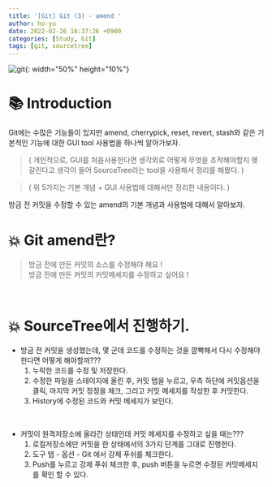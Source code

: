 ```yaml
---
title: '[Git] Git (3) - amend '
author: ho-yu
date: 2022-02-26 16:37:26 +0900
categories: [Study, Git]
tags: [git, sourcetree]
---
```


![git](https://user-images.githubusercontent.com/64628448/155834033-6e1dbb9a-3531-47c9-805f-6ed3ffa34702.png){: width="50%" height="10%"}

# 📚 Introduction

Git에는 수많은 기능들이 있지만 amend, cherrypick, reset, revert, stash와 같은 기본적인 기능에 대한 GUI tool 사용법을 하나씩 알아가보자.

> ( 개인적으로, GUI를 처음사용한다면 생각외로 어떻게 무엇을 조작해야할지 헷갈린다고 생각이 들어 SourceTree라는 tool을 사용해서 정리를 해봤다. )

> ( 위 5가지는 기본 개념 + GUI 사용법에 대해서만 정리한 내용이다. )

방금 전 커밋을 수정할 수 있는 amend의 기본 개념과 사용법에 대해서 알아보자.

# 💥 Git amend란? 
> 방금 전에 만든 커밋의 소스를 수정해야 해요 ! <br>
방금 전에 만든 커밋의 커밋메세지를 수정하고 싶어요 !
<br>

# 💥 SourceTree에서 진행하기.

- 방금 전 커밋을 생성했는데, 몇 군데 코드를 수정하는 것을 깜빡해서 다시 수정해야한다면 어떻게 해야할까???
    1. 누락한 코드를 수정 및 저장한다.
    2. 수정한 파일을 스테이지에 올린 후, 커밋 탭을 누르고, 우측 하단에 커밋옵션을 클릭, 마지막 커밋 정정을 체크, 그리고 커밋 메세지를 작성한 후 커밋한다.
    3. History에 수정된 코드와 커밋 메세지가 보인다.    
<br>

- 커밋이 원격저장소에 올라간 상태인데 커밋 메세지를 수정하고 싶을 때는???
    1. 로컬저장소에만 커밋을 한 상태에서의 3가지 단계를 그대로 진행한다.
    2. 도구 탭 - 옵션 - Git 에서 강제 푸쉬를 체크한다.
    3. Push를 누르고 강제 푸쉬 체크한 후, push 버튼을 누르면 수정된 커밋메세지를 확인 할 수 있다.


